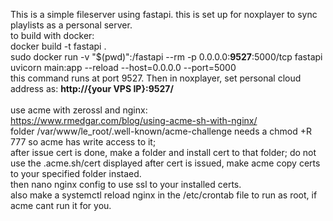 This is a simple fileserver using fastapi. this is set up for noxplayer to sync playlists as a personal server.
<br>
to build with docker:
<br>
docker build -t fastapi .
<br>
sudo docker run -v "$(pwd)":/fastapi --rm -p 0.0.0.0:**9527**:5000/tcp fastapi uvicorn main:app --reload  --host=0.0.0.0 --port=5000
<br>
this command runs at port 9527. Then in noxplayer, set personal cloud address as: **http://{your VPS IP}:9527/**
<br>
<br>
use acme with zerossl and nginx:
<br>
https://www.rmedgar.com/blog/using-acme-sh-with-nginx/
<br>
folder /var/www/le_root/.well-known/acme-challenge needs a chmod +R 777 so acme has write access to it;
<br>
after issue cert is done, make a folder and install cert to that folder; do not use the .acme.sh/cert displayed after cert is issued, make acme copy certs to your specified folder instaed.
<br>
then nano nginx config to use ssl to your installed certs. 
<br>
also make a systemctl reload nginx in the /etc/crontab file to run as root, if acme cant run it for you.
